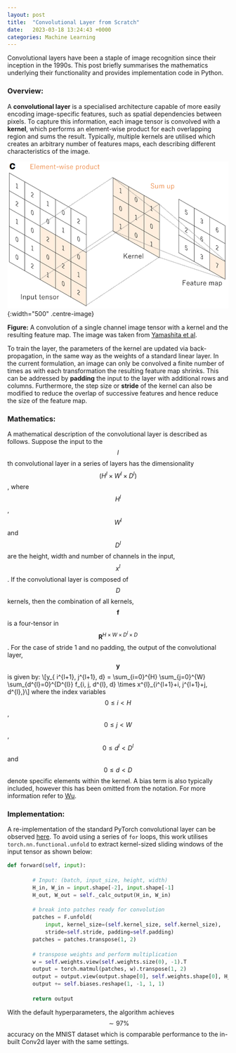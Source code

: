 ```yaml
---
layout: post
title:  "Convolutional Layer from Scratch"
date:   2023-03-18 13:24:43 +0000
categories: Machine Learning 
---
```


Convolutional layers have been a staple of image recognition since their inception in the 1990s. This post briefly summarises the mathematics underlying their functionality and provides implementation code in Python.

### Overview: 

A **convolutional layer** is a specialised architecture capable of more easily encoding image-specific features, such as spatial dependencies between pixels. To capture this information, each image tensor is convolved with a **kernel**, which performs an element-wise product for each overlapping region and sums the result. Typically, multiple kernels are utilised which creates an arbitrary number of features maps, each describing different characteristics of the image. 

![Convolution](/assets/images/convolution-2023-03-19.png "This is a caption"){:width="500" .centre-image}

<figcaption class="fig-caption"> <b>Figure:</b> A convolution of a single channel image tensor with a kernel and the resulting feature map. The image was taken from <a href="https://insightsimaging.springeropen.com/articles/10.1007/s13244-018-0639-9">Yamashita et al</a>.</figcaption>

To train the layer, the parameters of the kernel are updated via back-propagation, in the same way as the weights of a standard linear layer. In the current formulation, an image can only be convolved a finite number of times as with each transformation the resulting feature map shrinks. This can be addressed by **padding** the input to the layer with additional rows and columns. Furthermore, the step size or **stride** of the kernel can also be modified to reduce the overlap of successive features and hence reduce the size of the feature map. 

### Mathematics:

A mathematical description of the convolutional layer is described as follows. Suppose the input to the $$l$$th convolutional layer in a series of layers has the dimensionality $$(H^{l} \times W^{l} \times D^{l})$$, where $$H^{l}$$, $$W^{l}$$ and $$D^{l}$$ are the height, width and number of channels in the input, $$x^{l}$$. If the convolutional layer is composed of $$D$$ kernels, then the combination of all kernels, $$\textbf{f}$$ is a four-tensor in $$\mathbf{R}^{H \times W \times D^{l} \times D}$$. For the case of stride 1 and no padding, the output of the convolutional layer, $$\textbf{y}$$ is given by:
\\[y_{ i^{l+1}, j^{l+1}, d} = \sum_{i=0}^{H} \sum_{j=0}^{W} \sum_{d^{l}=0}^{D^{l}} f_{i, j, d^{l}, d} \times x^{l}_{i^{l+1}+i, j^{l+1}+j, d^{l},}\\] where the index variables  $$0 \le i < H$$, $$0 \le j < W$$, $$0 \le d^{l} < D^{l}$$ and $$0 \le d < D$$ denote specific elements within the kernel. A bias term is also typically included, however this has been omitted from the notation. For more information refer to [Wu](https://cs.nju.edu.cn/wujx/paper/CNN.pdf).

### Implementation:

A re-implementation of the standard PyTorch convolutional layer can be observed [here](https://github.com/hemerson1/Blog-Code/blob/main/Machine%20Learning/conv_net.ipynb). To avoid using a series of ```for``` loops, this work utilises ```torch.nn.functional.unfold``` to extract kernel-sized sliding windows of the input tensor as shown below: 

```python
def forward(self, input):

        # Input: (batch, input_size, height, width)
        H_in, W_in = input.shape[-2], input.shape[-1]
        H_out, W_out = self._calc_output(H_in, W_in)

        # break into patches ready for convolution
        patches = F.unfold(
            input, kernel_size=(self.kernel_size, self.kernel_size),
            stride=self.stride, padding=self.padding)
        patches = patches.transpose(1, 2)

        # transpose weights and perform multiplication
        w = self.weights.view(self.weights.size(0), -1).T
        output = torch.matmul(patches, w).transpose(1, 2)
        output = output.view(output.shape[0], self.weights.shape[0], H_out, W_out)
        output += self.biases.reshape(1, -1, 1, 1)

        return output
```
With the default hyperparameters, the algorithm achieves $$\sim 97\%$$ accuracy on the MNIST dataset which is comparable performance to the in-built Conv2d layer with the same settings.